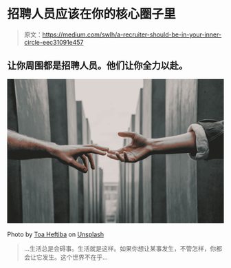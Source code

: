 # 招聘人员应该在你的核心圈子里

> 原文：<https://medium.com/swlh/a-recruiter-should-be-in-your-inner-circle-eec31091e457>

## 让你周围都是招聘人员。他们让你全力以赴。

![](img/ed6c583d80075f5ed517c29868528f58.png)

Photo by [Toa Heftiba](https://unsplash.com/@heftiba?utm_source=medium&utm_medium=referral) on [Unsplash](https://unsplash.com?utm_source=medium&utm_medium=referral)

> …生活总是会碍事。生活就是这样。如果你想让某事发生，不管怎样，你都会让它发生。这个世界不在乎…